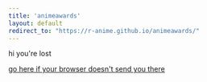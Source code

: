 ```yaml
---
title: 'animeawards'
layout: default
redirect_to: "https://r-anime.github.io/animeawards/"
---
```

hi you're lost

[go here if your browser doesn't send you there](https://r-anime.github.io/animeawards/)

